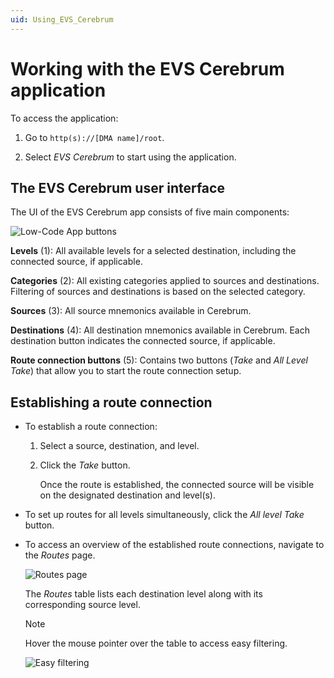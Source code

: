 ```yaml
---
uid: Using_EVS_Cerebrum
---
```


# Working with the EVS Cerebrum application

To access the application:

1. Go to `http(s)://[DMA name]/root`.

1. Select *EVS Cerebrum* to start using the application.

## The EVS Cerebrum user interface

The UI of the EVS Cerebrum app consists of five main components:

![Low-Code App buttons](~/user-guide/images/EVS_Cerebrum_UI.png)

**Levels** (1): All available levels for a selected destination, including the connected source, if applicable.

**Categories** (2): All existing categories applied to sources and destinations. Filtering of sources and destinations is based on the selected category.

**Sources** (3): All source mnemonics available in Cerebrum.

**Destinations** (4): All destination mnemonics available in Cerebrum. Each destination button indicates the connected source, if applicable.

**Route connection buttons** (5): Contains two buttons (*Take* and *All Level Take*) that allow you to start the route connection setup.

## Establishing a route connection

- To establish a route connection:

  1. Select a source, destination, and level.

  1. Click the *Take* button.

     Once the route is established, the connected source will be visible on the designated destination and level(s).

- To set up routes for all levels simultaneously, click the *All level Take* button.

- To access an overview of the established route connections, navigate to the *Routes* page.

  ![*Routes* page](~/user-guide/images/Routes_page.png)

  The *Routes* table lists each destination level along with its corresponding source level.

  > [!NOTE]
  > Hover the mouse pointer over the table to access easy filtering.
  >
  > ![Easy filtering](~/user-guide/images/Easy_Filtering.png)
